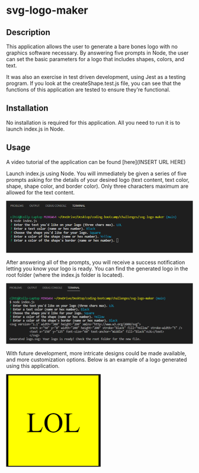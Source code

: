 # svg-logo-maker

## Description

This application allows the user to generate a bare bones logo with no graphics software necessary. By answering five prompts in Node, the user can set the basic parameters for a logo that includes shapes, colors, and text. 

It was also an exercise in test driven development, using Jest as a testing program. If you look at the createShape.test.js file, you can see that the functions of this application are tested to ensure they're functional.

## Installation

No installation is required for this application. All you need to run it is to launch index.js in Node.

## Usage

A video tutorial of the application can be found [here](INSERT URL HERE)

Launch index.js using Node. You will immediately be given a series of five prompts asking for the details of your desired logo (text content, text color, shape, shape color, and border color). Only three characters maximum are allowed for the text content.

![prompt screenshot](./lib/images/project-screenshot-1.png)

After answering all of the prompts, you will receive a success notification letting you know your logo is ready. You can find the generated logo in the root folder (where the index.js folder is located).


![success screenshot](./lib/images/project-screenshot-2.png)

With future development, more intricate designs could be made available, and more customization options. Below is an example of a logo generated using this application.

![example screenshot](./lib/images/project-screenshot-3.png)